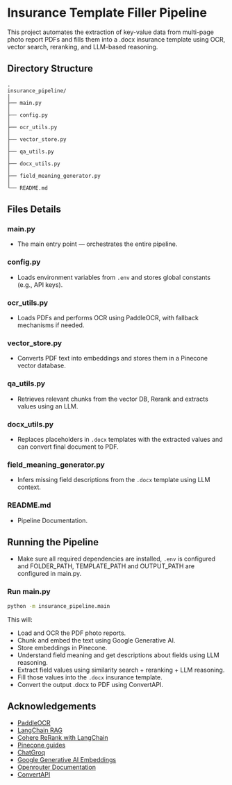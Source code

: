 
# Insurance Template Filler Pipeline

This project automates the extraction of key-value data from multi-page photo report PDFs and fills them into a .docx insurance template using OCR, vector search, reranking, and LLM-based reasoning.

## Directory Structure
```plaintext
.
insurance_pipeline/
│
├── main.py
│
├── config.py
│
├── ocr_utils.py
│
├── vector_store.py
│
├── qa_utils.py
│
├── docx_utils.py
│
├── field_meaning_generator.py
│
└── README.md
```

## Files Details
### main.py
- The main entry point — orchestrates the entire pipeline.

### config.py
- Loads environment variables from `.env` and stores global constants (e.g., API keys).

### ocr_utils.py
- Loads PDFs and performs OCR using PaddleOCR, with fallback mechanisms if needed.

### vector_store.py
- Converts PDF text into embeddings and stores them in a Pinecone vector database.

### qa_utils.py
- Retrieves relevant chunks from the vector DB, Rerank and extracts values using an LLM.

### docx_utils.py
- Replaces placeholders in `.docx` templates with the extracted values and can convert final document to PDF.

### field_meaning_generator.py
- Infers missing field descriptions from the `.docx` template using LLM context.

### README.md
- Pipeline Documentation.


## Running the Pipeline
- Make sure all required dependencies are installed, `.env` is configured and FOLDER_PATH, TEMPLATE_PATH and OUTPUT_PATH are configured in main.py.

### Run main.py
```bash
python -m insurance_pipeline.main
```
This will:
- Load and OCR the PDF photo reports.
- Chunk and embed the text using Google Generative AI.
- Store embeddings in Pinecone.
- Understand field meaning and get descriptions about fields using LLM reasoning.
- Extract field values using similarity search + reranking + LLM reasoning.
- Fill those values into the `.docx` insurance template.
- Convert the output .docx to PDF using ConvertAPI.

## Acknowledgements

 - [PaddleOCR](https://github.com/PaddlePaddle/PaddleOCR)
 - [LangChain RAG](https://python.langchain.com/v0.2/docs/tutorials/rag/)
 - [Cohere ReRank with LangChain](https://docs.cohere.com/docs/rerank-on-langchain)
 - [Pinecone guides](https://docs.pinecone.io/guides/get-started/quickstart)
 - [ChatGroq](https://python.langchain.com/docs/integrations/chat/groq/)
 - [Google Generative AI Embeddings](https://api.python.langchain.com/en/latest/embeddings/langchain_google_genai.embeddings.GoogleGenerativeAIEmbeddings.html)
 - [Openrouter Documentation](https://openrouter.ai/docs/quickstart)
 - [ConvertAPI](https://www.convertapi.com/)